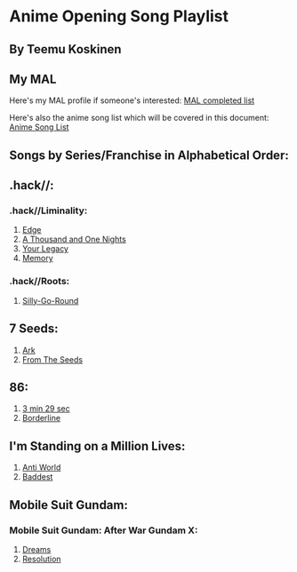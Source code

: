 # Anime Opening Song Playlist

## By Teemu Koskinen

## My MAL

Here's my MAL profile if someone's interested: [MAL completed list](https://myanimelist.net/animelist/TK21)

Here's also the anime song list which will be covered in this document: [Anime Song List](https://www.youtube.com/playlist?list=PLJYWo2Sc5pH1XaZAA13VxIaC2i4JVRfXv)

## Songs by Series/Franchise in Alphabetical Order:

## .hack//:

### .hack//Liminality:

1. [Edge](https://www.youtube.com/watch?v=-txcWT9ZZn0)
2. [A Thousand and One Nights](https://www.youtube.com/watch?v=2D1ruqQC8WA)
3. [Your Legacy](https://www.youtube.com/watch?v=f0WPQICEclg)
4. [Memory](https://www.youtube.com/watch?v=E4Wbk4ACIEM)

### .hack//Roots:

1. [Silly-Go-Round](https://www.youtube.com/watch?v=GzGWvvYOqK4)

## 7 Seeds:

1. [Ark](https://www.youtube.com/watch?v=5ACZhp5YuSc)
2. [From The Seeds](https://www.youtube.com/watch?v=L1WjHCXrSK8)

## 86:

1. [3 min 29 sec](https://www.youtube.com/watch?v=3BIfNwhMDh8)
2. [Borderline](https://www.youtube.com/watch?v=CKwv2kqz8_Q)

## I'm Standing on a Million Lives:

1. [Anti World](https://www.youtube.com/watch?v=2DHmEaULN24)
2. [Baddest](https://www.youtube.com/watch?v=rNGNU7Cvh5Y)

## Mobile Suit Gundam:

### Mobile Suit Gundam: After War Gundam X:

1. [Dreams](https://www.youtube.com/watch?v=w7VO_gJvFbY)
2. [Resolution](https://www.youtube.com/watch?v=wJ-HThc_2Yg)

 
